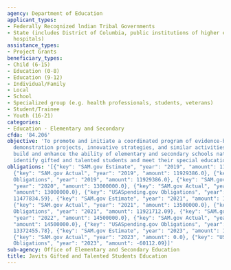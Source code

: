 ```yaml
---
agency: Department of Education
applicant_types:
- Federally Recognized lndian Tribal Governments
- State (includes District of Columbia, public institutions of higher education and
  hospitals)
assistance_types:
- Project Grants
beneficiary_types:
- Child (6-15)
- Education (0-8)
- Education (9-12)
- Individual/Family
- Local
- School
- Specialized group (e.g. health professionals, students, veterans)
- Student/Trainee
- Youth (16-21)
categories:
- Education - Elementary and Secondary
cfda: '84.206'
objective: 'To promote and initiate a coordinated program of evidence-based research,
  demonstration projects, innovative strategies, and similar activities designed to
  build and enhance the ability of elementary and secondary schools nationwide to
  identify gifted and talented students and meet their special educational needs. '
obligations: '[{"key": "SAM.gov Estimate", "year": "2019", "amount": 11880000.0},
  {"key": "SAM.gov Actual", "year": "2019", "amount": 11929386.0}, {"key": "USASpending.gov
  Obligations", "year": "2019", "amount": 11929386.0}, {"key": "SAM.gov Estimate",
  "year": "2020", "amount": 13000000.0}, {"key": "SAM.gov Actual", "year": "2020",
  "amount": 13000000.0}, {"key": "USASpending.gov Obligations", "year": "2020", "amount":
  11477834.59}, {"key": "SAM.gov Estimate", "year": "2021", "amount": 13500000.0},
  {"key": "SAM.gov Actual", "year": "2021", "amount": 13500000.0}, {"key": "USASpending.gov
  Obligations", "year": "2021", "amount": 11921712.09}, {"key": "SAM.gov Estimate",
  "year": "2022", "amount": 14500000.0}, {"key": "SAM.gov Actual", "year": "2022",
  "amount": 14500000.0}, {"key": "USASpending.gov Obligations", "year": "2022", "amount":
  13372455.78}, {"key": "SAM.gov Estimate", "year": "2023", "amount": 16500000.0},
  {"key": "SAM.gov Actual", "year": "2023", "amount": 0.0}, {"key": "USASpending.gov
  Obligations", "year": "2023", "amount": -60112.09}]'
sub-agency: Office of Elementary and Secondary Education
title: Javits Gifted and Talented Students Education
---
```

